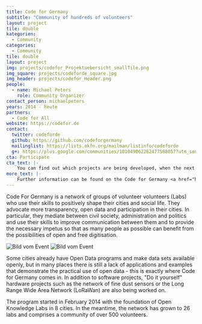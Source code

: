 ```yaml
---
title: Code for Germany
subtitle: "Community of hundreds of volunteers"
layout: project
tile: double
kategorien:
  - Community
categories:
  - Community
tile: double
layout: project
img: projects/codefor_Projektuebersicht_smallTile.png
img_square: projects/codeforde_square.jpg
img_header: projects/codefor_Header.png
people:
  - name: Michael Peters
    role: Community Organizer
contact_person: michaelpeters
years: 2014 - heute
partners:
  - Code for All
website: https://codefor.de
contact:
  twitter: codeforde
  github: https://github.com/codeforgermany
  mailinglist: https://lists.okfn.org/mailman/listinfo/codeforde
  g+: https://plus.google.com/communities/101049062262477568057?utm_source=chrome_ntp_icon&utm_medium=chrome_app&utm_campaign=chrome
cta: Participate
cta_text: |-
    You can find out which projects are being developed, when the next meeting will take place and how to participate by clicking on a city on our <a href="https://codefor.de/">map</a>.
more_text: |-
    Further information can be found on the Code for Germany <a href="https://codefor.de/">website</a>.
---
```

Code For Germany is a network of groups of volunteer volunteers (Labs) who use their skills to positively shape their cities and social life. They advocate more transparency, open data and participation in their cities. In particular, they mediate between civil society, administration and politics and use their skills to improve communication between them and to provide the necessary impetus so that as many people as possible can benefit from the possibilities of open and free digitisation.

<div class="two-img">
  <img alt="Bild vom Event" src="/files/projects/codefor_img_1.jpg">
  <img alt="Bild vom Event" src="/files/projects/codefor_img_2.jpg">
</div>

Some cities already have Open Data programs and make data sets available openly, but in many places there is still a lack of applications and examples that demonstrate the practical use of open data - this is exactly where Code for Germany comes in. In addition to software projects, "Do it yourself" hardware projects such as the network of fine dust sensors or the Long Range Wide Area Network (LoRaWan) are also being worked on.

The program started in February 2014 with the foundation of Open Knowledge Labs in 8 cities. In the meantime, the network has grown to 26 labs and comprises a community of over 500 volunteers.